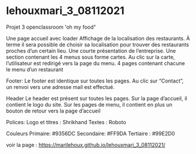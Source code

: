 # lehouxmari_3_08112021

Projet 3 openclassroom 'oh my food"

Une page accueil avec loader
Affichage de la localisation des restaurants.
À terme il sera possible de choisir sa localisation pour trouver des restaurants proches d’un certain lieu.
Une courte présentation de l’entreprise.
Une section contenant les 4 menus sous forme cartes.
Au clic sur la carte,
l’utilisateur est redirigé vers la page du menu.
4 pages contenant chacune le menu d’un restaurant

Footer:
Le footer est identique sur toutes les pages.
Au clic sur “Contact”, un renvoi vers une adresse mail est effectué.

Header
Le header est présent sur toutes les pages.
Sur la page d’accueil, il contient le logo du site.
Sur les pages de menu, il contient en plus un bouton de retour vers la page d’accueil

Polices:
Logo et titres : Shrikhand
Textes : Roboto

Couleurs
Primaire:  #9356DC
Secondaire:  #FF9DA
Tertiaire : #99E2D0

voir la page : <https://marilehoux.github.io/lehouxmari_3_08112021/>
